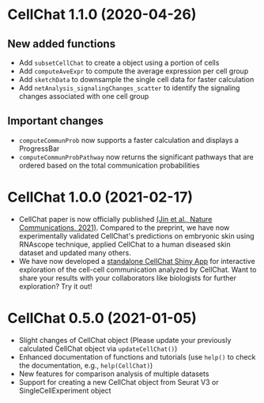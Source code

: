 
# CellChat 1.1.0 (2020-04-26)
## New added functions
* Add `subsetCellChat` to create a object using a portion of cells
* Add `computeAveExpr` to compute the average expression per cell group
* Add `sketchData` to downsample the single cell data for faster calculation
* Add `netAnalysis_signalingChanges_scatter` to identify the signaling changes associated with one cell group

## Important changes
* `computeCommunProb` now supports a faster calculation and displays a ProgressBar
* `computeCommunProbPathway` now returns the significant pathways that are ordered based on the total communication probabilities


# CellChat 1.0.0 (2021-02-17)

* CellChat paper is now officially published [(Jin et al., Nature Communications, 2021)](https://www.nature.com/articles/s41467-021-21246-9). Compared to the preprint, we have now experimentally validated CellChat's predictions on embryonic skin using RNAscope technique, applied CellChat to a human diseased skin dataset and updated many others. 
* We have now developed a [standalone CellChat Shiny App](https://github.com/sqjin/CellChatShiny) for interactive exploration of the cell-cell communication analyzed by CellChat. Want to share your results with your collaborators like biologists for further exploration? Try it out! 


# CellChat 0.5.0 (2021-01-05)

* Slight changes of CellChat object (Please update your previously calculated CellChat object via `updateCellChat()`)
* Enhanced documentation of functions and tutorials (use `help()` to check the documentation, e.g., `help(CellChat)`)
* New features for comparison analysis of multiple datasets
* Support for creating a new CellChat object from Seurat V3 or SingleCellExperiment object


